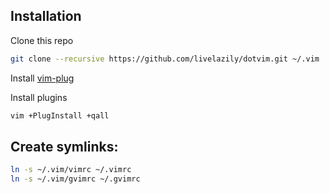 ## Installation
Clone this repo
```bash
git clone --recursive https://github.com/livelazily/dotvim.git ~/.vim
```

Install [vim-plug](https://github.com/junegunn/vim-plug#installation)

Install plugins
```bash
vim +PlugInstall +qall
```

## Create symlinks:
```bash
ln -s ~/.vim/vimrc ~/.vimrc
ln -s ~/.vim/gvimrc ~/.gvimrc
```
